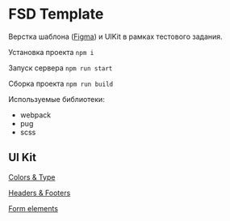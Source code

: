 # FSD Template
Верстка шаблона ([Figma](https://www.figma.com/file/MumYcKVk9RkKZEG6dR5E3A/FSD-education-program.-The-2nd-task)) и UIKit в рамках тестового задания.

Установка проекта ```npm i```

Запуск сервера ```npm run start```

Сборка проекта ```npm run build```


Используемые библиотеки:
- webpack
- pug
- scss

## UI Kit
[Colors & Type](http://makysheva.github.io/colors-type.html)

[Headers & Footers](http://makysheva.github.io/header.html)

[Form elements](http://makysheva.github.io/form-elements.html)
<!-- 
## Pages

[Landing](http://makysheva.github.io/fsd/landing.html)

[Registration](http://makysheva.github.io/fsd/registration.html)

[Sign In](http://makysheva.github.io/fsd/sign-in.html)

[Search room](http://makysheva.github.io/fsd/search-room.html)

[Room details](http://makysheva.github.io/fsd/room-details.html) -->
